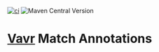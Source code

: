 [![ci](https://github.com/vavr-io/vavr-match/actions/workflows/build.yml/badge.svg)](https://github.com/vavr-io/vavr-match/actions/workflows/build.yml)
![Maven Central Version](https://img.shields.io/maven-central/v/io.vavr/vavr-match?versionPrefix=0)

# [Vavr](https://vavr.io/) Match Annotations
